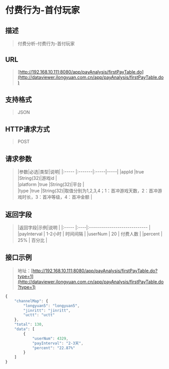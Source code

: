 # 付费行为-首付玩家

## 描述
> 付费分析-付费行为-首付玩家

## URL
> [http://192.168.10.111:8080/app/payAnalysis/firstPayTable.do](http://dataviewer.ilongyuan.com.cn/app/payAnalysis/firstPayTable.do)

## 支持格式
> JSON

## HTTP请求方式
> POST

## 请求参数
> |参数|必选|类型|说明|
|:-----  |:-------|:-----|-----|
|appId    |true    |String(32)|游戏id |    
|platform    |true    |String(32)|平台 |   
|type    |true    |String(32)|取值分别为1,2,3,4；1：首冲游戏天数，2：首冲游戏时长，3：首冲等级，4：首冲金额 | 



## 返回字段
> |返回字段|示例|说明                              |
|:-----   |:----|:-----------------------------    |
|payInterval      |  1-2小时  | 时间间隔  |
|userNum      |  20  | 付费人数  |
|percent	     |  25%  | 百分比 |

## 接口示例
> 地址：[http://192.168.10.111:8080/app/payAnalysis/firstPayTable.do?type=1](http://dataviewer.ilongyuan.com.cn/app/payAnalysis/firstPayTable.do?type=1)
``` javascript
{
    "channelMap": {
        "longyuan5": "longyuan5",
        "jinritt": "jinritt",
        "uctt": "uctt"
    },
    "total": 130,
    "data": [
     	{
            "userNum": 4329, 
            "payInterval": "2-3天", 
            "percent": "22.87%"
        }
    ]
}
```